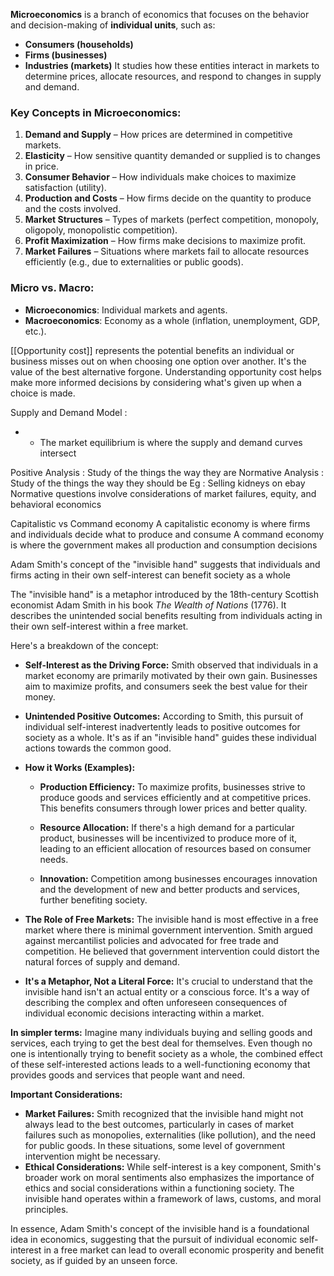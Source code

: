 **Microeconomics** is a branch of economics that focuses on the behavior and decision-making of **individual units**, such as:
- **Consumers (households)**
- **Firms (businesses)**
- **Industries (markets)**
  It studies how these entities interact in markets to determine prices, allocate resources, and respond to changes in supply and demand.

### Key Concepts in Microeconomics:

1. **Demand and Supply** – How prices are determined in competitive markets.
2. **Elasticity** – How sensitive quantity demanded or supplied is to changes in price.
3. **Consumer Behavior** – How individuals make choices to maximize satisfaction (utility).
4. **Production and Costs** – How firms decide on the quantity to produce and the costs involved.
5. **Market Structures** – Types of markets (perfect competition, monopoly, oligopoly, monopolistic competition).
6. **Profit Maximization** – How firms make decisions to maximize profit.
7. **Market Failures** – Situations where markets fail to allocate resources efficiently (e.g., due to externalities or public goods).

### Micro vs. Macro:

- **Microeconomics**: Individual markets and agents.
- **Macroeconomics**: Economy as a whole (inflation, unemployment, GDP, etc.).

[[Opportunity cost]] represents the potential benefits an individual or business misses out on when choosing one option over another.
It's the value of the best alternative forgone.
Understanding opportunity cost helps make more informed decisions by considering what's given up when a choice is made.



Supply and Demand Model :
- - The market equilibrium is where the supply and demand curves intersect 


Positive Analysis : Study of the things the way they are
Normative Analysis : Study of the things the way they should be
Eg : Selling kidneys on ebay
	Normative questions involve considerations of market failures, equity, and behavioral economics

Capitalistic vs Command economy
A capitalistic economy is where firms and individuals decide what to produce and consume
A command economy is where the government makes all production and consumption decisions

Adam Smith's concept of the "invisible hand" suggests that individuals and firms acting in their own self-interest can benefit society as a whole


The "invisible hand" is a metaphor introduced by the 18th-century Scottish economist Adam Smith in his book _The Wealth of Nations_ (1776). It describes the unintended social benefits resulting from individuals acting in their own self-interest within a free market.  

Here's a breakdown of the concept:

- **Self-Interest as the Driving Force:** Smith observed that individuals in a market economy are primarily motivated by their own gain. Businesses aim to maximize profits, and consumers seek the best value for their money.
- **Unintended Positive Outcomes:** According to Smith, this pursuit of individual self-interest inadvertently leads to positive outcomes for society as a whole. It's as if an "invisible hand" guides these individual actions towards the common good.  
    
- **How it Works (Examples):**
    - **Production Efficiency:** To maximize profits, businesses strive to produce goods and services efficiently and at competitive prices. This benefits consumers through lower prices and better quality.  
        
    - **Resource Allocation:** If there's a high demand for a particular product, businesses will be incentivized to produce more of it, leading to an efficient allocation of resources based on consumer needs.
    - **Innovation:** Competition among businesses encourages innovation and the development of new and better products and services, further benefiting society.  
        
- **The Role of Free Markets:** The invisible hand is most effective in a free market where there is minimal government intervention. Smith argued against mercantilist policies and advocated for free trade and competition. He believed that government intervention could distort the natural forces of supply and demand.  
    
- **It's a Metaphor, Not a Literal Force:** It's crucial to understand that the invisible hand isn't an actual entity or a conscious force. It's a way of describing the complex and often unforeseen consequences of individual economic decisions interacting within a market.  
    

**In simpler terms:** Imagine many individuals buying and selling goods and services, each trying to get the best deal for themselves. Even though no one is intentionally trying to benefit society as a whole, the combined effect of these self-interested actions leads to a well-functioning economy that provides goods and services that people want and need.

**Important Considerations:**

- **Market Failures:** Smith recognized that the invisible hand might not always lead to the best outcomes, particularly in cases of market failures such as monopolies, externalities (like pollution), and the need for public goods. In these situations, some level of government intervention might be necessary.
- **Ethical Considerations:** While self-interest is a key component, Smith's broader work on moral sentiments also emphasizes the importance of ethics and social considerations within a functioning society. The invisible hand operates within a framework of laws, customs, and moral principles.  
    

In essence, Adam Smith's concept of the invisible hand is a foundational idea in economics, suggesting that the pursuit of individual economic self-interest in a free market can lead to overall economic prosperity and benefit society, as if guided by an unseen force.













